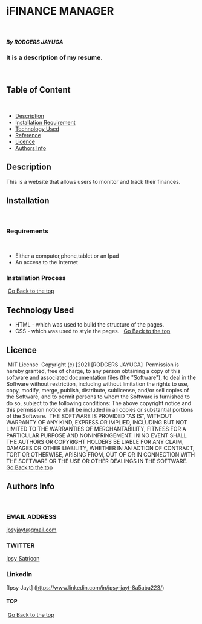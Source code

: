 # iFINANCE MANAGER
​
##### By RODGERS JAYUGA
### It is a description of my resume.
​
## Table of Content
​
+ [Description](#description)
+ [Installation Requirement](#Installation)
+ [Technology Used](#technology-used)
+ [Reference](#reference)
+ [Licence](#licence)
+ [Authors Info](#author-Info)
​
## Description
This is  a website that  allows users to monitor and track their finances.
​
## Installation
​
### Requirements
​
* Either a computer,phone,tablet or an Ipad
​
* An access to the Internet
​
### Installation Process
​
[Go Back to the top](#portfolio)
## Technology Used
* HTML - which was used to build the structure of the pages.
​
* CSS - which was used to style the pages.
​
​
[Go Back to the top](#portfolio)
​
## Licence
​
MIT License
​
Copyright (c) [2021 [RODGERS JAYUGA]
​
Permission is hereby granted, free of charge, to any person obtaining a copy
of this software and associated documentation files (the "Software"), to deal
in the Software without restriction, including without limitation the rights
to use, copy, modify, merge, publish, distribute, sublicense, and/or sell
copies of the Software, and to permit persons to whom the Software is
furnished to do so, subject to the following conditions:
​
The above copyright notice and this permission notice shall be included in all
copies or substantial portions of the Software.
​
THE SOFTWARE IS PROVIDED "AS IS", WITHOUT WARRANTY OF ANY KIND, EXPRESS OR
IMPLIED, INCLUDING BUT NOT LIMITED TO THE WARRANTIES OF MERCHANTABILITY,
FITNESS FOR A PARTICULAR PURPOSE AND NONINFRINGEMENT. IN NO EVENT SHALL THE
AUTHORS OR COPYRIGHT HOLDERS BE LIABLE FOR ANY CLAIM, DAMAGES OR OTHER
LIABILITY, WHETHER IN AN ACTION OF CONTRACT, TORT OR OTHERWISE, ARISING FROM,
OUT OF OR IN CONNECTION WITH THE SOFTWARE OR THE USE OR OTHER DEALINGS IN THE
SOFTWARE.
​
[Go Back to the top](#portfolio)
​
## Authors Info
​
 ### EMAIL ADDRESS 
 [ipsyjayt@gmail.com]( ipsyjayt@gmail.com)
​
### TWITTER

[Ipsy_Satricon](https://twitter.com/IpsySatricon17)

### LinkedIn 
[Ipsy Jayt] (https://www.linkedin.com/in/ipsy-jayt-8a5aba223/)

#### TOP
​
[Go Back to the top](#portfolio)